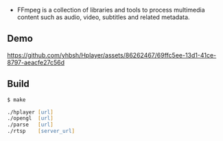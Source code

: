 - FFmpeg is a collection of libraries and tools to process multimedia content such as audio, video, subtitles and related metadata.

## Demo

https://github.com/yhbsh/Hplayer/assets/86262467/69ffc5ee-13d1-41ce-8797-aeacfe27c56d

## Build

```zsh
$ make
```

```zsh
./hplayer [url]
./opengl  [url]
./parse   [url]
./rtsp    [server_url]
```
